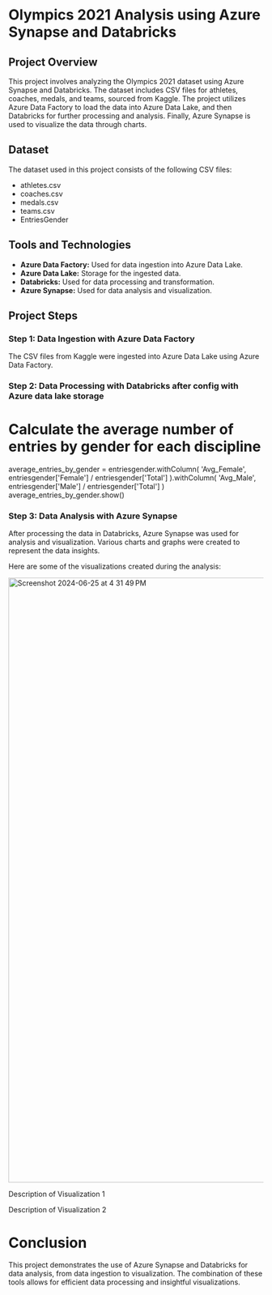 # Olympics 2021 Analysis using Azure Synapse and Databricks

## Project Overview

This project involves analyzing the Olympics 2021 dataset using Azure Synapse and Databricks. The dataset includes CSV files for athletes, coaches, medals, and teams, sourced from Kaggle. The project utilizes Azure Data Factory to load the data into Azure Data Lake, and then Databricks for further processing and analysis. Finally, Azure Synapse is used to visualize the data through charts.

## Dataset

The dataset used in this project consists of the following CSV files:
- athletes.csv
- coaches.csv
- medals.csv
- teams.csv
- EntriesGender

## Tools and Technologies

- **Azure Data Factory:** Used for data ingestion into Azure Data Lake.
- **Azure Data Lake:** Storage for the ingested data.
- **Databricks:** Used for data processing and transformation.
- **Azure Synapse:** Used for data analysis and visualization.

## Project Steps

### Step 1: Data Ingestion with Azure Data Factory

The CSV files from Kaggle were ingested into Azure Data Lake using Azure Data Factory.

### Step 2: Data Processing with Databricks after config with Azure data lake storage

# Calculate the average number of entries by gender for each discipline
average_entries_by_gender = entriesgender.withColumn(
    'Avg_Female', entriesgender['Female'] / entriesgender['Total']
).withColumn(
    'Avg_Male', entriesgender['Male'] / entriesgender['Total']
)
average_entries_by_gender.show()

### Step 3: Data Analysis with Azure Synapse
After processing the data in Databricks, Azure Synapse was used for analysis and visualization. Various charts and graphs were created to represent the data insights.

Here are some of the visualizations created during the analysis:

<img width="1195" alt="Screenshot 2024-06-25 at 4 31 49 PM" src="https://github.com/charan1207/charan1207-charan1207-olympics-2021-Analysis-using-Azure-Synapse-and-Databricks/assets/28255223/71b17956-cda5-40aa-b918-208eed38561a">

Description of Visualization 1


Description of Visualization 2

# Conclusion
This project demonstrates the use of Azure Synapse and Databricks for data analysis, from data ingestion to visualization. The combination of these tools allows for efficient data processing and insightful visualizations.

